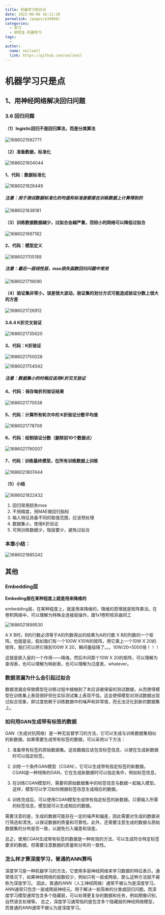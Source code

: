 ```yaml
---
title: 机器学习知识点
date: 2023-06-06 16:11:20
permalink: /pages/e34968/
categories: 
  - 学习
  - 研究生-机器学习
tags: 
  - 
author: 
  name: smileatl
  link: https://github.com/smileatl
---
```

# 机器学习只是点

## 1、用神经网络解决回归问题

### 3.6 回归问题

#### （1）logistic回归不是回归算法，而是分类算法

![1686021592771](/assets/1686021592771.png)

#### （2）准备数据，标准化

![1686021604044](/assets/1686021604044.png)

#### 1、代码：数据标准化

![1686021626449](/assets/1686021626449.png)

##### 注意：用于测试数据标准化的均值和标准差都是在训练数据上计算得到的

![1686021636181](/assets/1686021636181.png)

#### （3）训练数据数据越少，过拟合会越严重，而较小的网络可以降低过拟合

![1686021697182](/assets/1686021697182.png)

#### 2、代码：模型定义

![1686021705189](/assets/1686021705189.png)

##### 注意：最后一层线性层，mse损失函数回归问题中常用

![1686021719090](/assets/1686021719090.png)

#### （4）验证集非常小，误差很大波动，验证集的划分方式可能造成验证分数上很大的方差

![1686021726912](/assets/1686021726912.png)

#### 3.6.4 K折交叉验证

![1686021735620](/assets/1686021735620.png)

#### 3、代码：K折验证

![1686021750028](/assets/1686021750028.png)

![1686021754042](/assets/1686021754042.png)

##### 注意：数据集小的时候应该用K折交叉验证

#### 4、代码：保存每折的验证结果

![1686021770538](/assets/1686021770538.png)

#### 5、代码：计算所有轮次中的 K折验证分数平均值

![1686021778706](/assets/1686021778706.png)

#### 6、代码：绘制验证分数（删除前10个数据点）

![1686021790007](/assets/1686021790007.png)

#### 7、代码：训练最终模型，在所有训练数据上训练

![1686021807444](/assets/1686021807444.png)

#### （5）小结

![1686021822432](/assets/1686021822432.png)

1. 回归常用损失mse
2. 不用精度，用MAE做回归指标
3. 输入特征具备不同的取值范围，应该预处理
4. 数据集小，使用K折验证
5. 可用训练数据少，隐层要少，避免过拟合

### 本章小结：

![1686021885242](/assets/1686021885242.png)



## 其他

### Embedding层

**Embeding层在某种程度上就是用来降维的**

embedding层，在某种程度上，就是用来降维的，降维的原理就是矩阵乘法。在卷积网络中，可以理解为特殊全连接层操作，跟1x1卷积核异曲同工

![1686021899530](/assets/1686021899530.png)

A X B时，B的行数必须等于A的列数得出的结果为A的行数 X B的列数的一个矩阵。也就是说，假如我们有一个100W X10W的矩阵，用它乘上一个10W X 20的矩阵，我们可以把它降到100W X 20，瞬间量级降了。。。10W/20=5000倍！！！

这就是嵌入层的一个作用——降维。然后中间那个10W X 20的矩阵，可以理解为查询表，也可以理解为映射表，也可以理解为过度表，whatever。



### 数据泄漏为什么会引起过拟合

数据泄漏会导致模型在训练过程中接触到了本应该被保留的测试数据，从而使得模型在训练集上表现很好但在实际测试集上表现不佳。这会使得模型对测试数据出现过拟合现象，即过度依赖于训练数据中的噪声和异常值，而无法泛化到新的数据集上。



### 如何用GAN生成带有标签的数据

GAN（生成对抗网络）是一种无监督学习的方法，它可以生成与训练数据集相似的新数据。如果需要生成带有标签的数据，可以采用以下方法：

1. 准备带有标签的原始数据集。这些数据应该包含标签信息，以便在生成新数据时可以指定标签。

2. 训练一个条件GAN模型（CGAN），它可以生成带有指定标签的新数据。CGAN是一种特殊的GAN，它在生成新数据时可以指定条件，例如标签信息。

3. 在训练CGAN模型时，需要将原始数据集中的标签信息与数据一起输入模型。这样，模型可以学习如何根据标签信息生成相应的数据。

4. 训练完成后，可以使用CGAN模型生成带有指定标签的新数据。只需输入所需的标签信息，模型就可以生成相应的数据。

需要注意的是，生成的数据可能存在一定的噪声和偏差，因此需要对生成的数据进行筛选和清洗，以保证数据的质量和可靠性。此外，还需要注意生成的数据与原始数据集的分布是否一致，以避免引入偏差和误差。

总之，使用CGAN生成带有标签的数据是一种有效的方法，可以生成符合特定标签要求的数据，但需要注意数据的质量和分布的一致性。



### 怎么样才算深度学习，普通的ANN算吗

深度学习是一种机器学习的方法，它使用多层神经网络来学习数据的特征表示。通常情况下，如果神经网络的层数较少，例如只有一层或两层，那么这种方法就不被称为深度学习。
因此，普通的ANN（人工神经网络）通常不被认为是深度学习。ANN通常只包含一层或两层神经元，用于解决一些简单的分类或回归问题。而深度学习模型通常包含多个隐藏层，可以处理更复杂的数据和任务，例如图像识别、自然语言处理等。
总之，深度学习通常指的是包含多个隐藏层的神经网络模型，而普通的ANN通常不被认为是深度学习。



